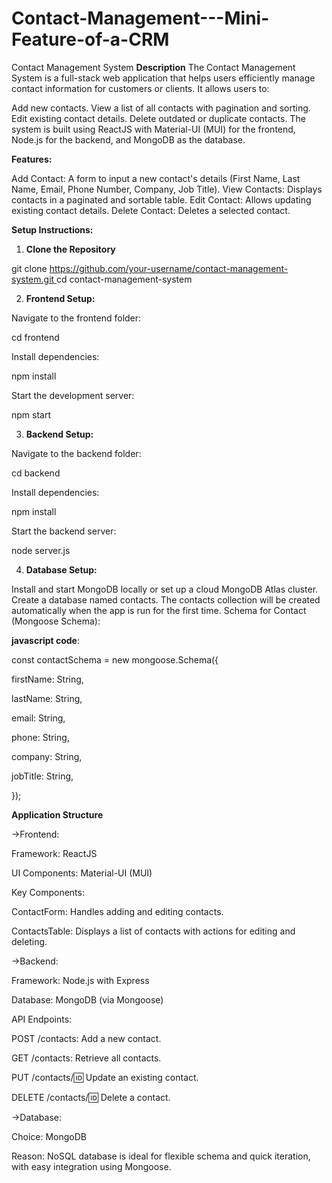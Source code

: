 # Contact-Management---Mini-Feature-of-a-CRM
Contact Management System
**Description**
The Contact Management System is a full-stack web application that helps users efficiently manage contact information for customers or clients. It allows users to:

Add new contacts.
View a list of all contacts with pagination and sorting.
Edit existing contact details.
Delete outdated or duplicate contacts.
The system is built using ReactJS with Material-UI (MUI) for the frontend, Node.js for the backend, and MongoDB as the database.

**Features:**

Add Contact: A form to input a new contact's details (First Name, Last Name, Email, Phone Number, Company, Job Title).
View Contacts: Displays contacts in a paginated and sortable table.
Edit Contact: Allows updating existing contact details.
Delete Contact: Deletes a selected contact.

**Setup Instructions:**

1. **Clone the Repository**

git clone [https://github.com/your-username/contact-management-system.git
](https://github.com/Rupesh99r/Contact-Management---Mini-Feature-of-a-CRM.git)
cd contact-management-system

2. **Frontend Setup:**

Navigate to the frontend folder:

cd frontend

Install dependencies:

npm install

Start the development server:

npm start

3. **Backend Setup:**

Navigate to the backend folder:

cd backend

Install dependencies:

npm install

Start the backend server:

node server.js

4. **Database Setup:**
   
Install and start MongoDB locally or set up a cloud MongoDB Atlas cluster.
Create a database named contacts.
The contacts collection will be created automatically when the app is run for the first time.
Schema for Contact (Mongoose Schema):

**javascript code**:

const contactSchema = new mongoose.Schema({

  firstName: String,

  lastName: String,
  
  email: String,
  
  phone: String,
  
  company: String,
  
  jobTitle: String,

});


**Application Structure**

->Frontend:

Framework: ReactJS

UI Components: Material-UI (MUI)

Key Components:

ContactForm: Handles adding and editing contacts.

ContactsTable: Displays a list of contacts with actions for editing and deleting.

->Backend:

Framework: Node.js with Express

Database: MongoDB (via Mongoose)

API Endpoints:

POST /contacts: Add a new contact.

GET /contacts: Retrieve all contacts.

PUT /contacts/:id: Update an existing contact.

DELETE /contacts/:id: Delete a contact.

->Database:

Choice: MongoDB

Reason: NoSQL database is ideal for flexible schema and quick iteration, with easy integration using Mongoose.
